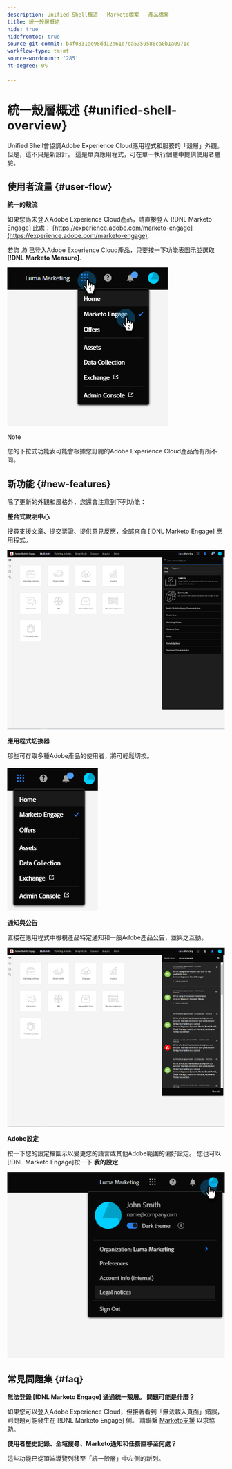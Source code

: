 ```yaml
---
description: Unified Shell概述 — Marketo檔案 — 產品檔案
title: 統一殼層概述
hide: true
hidefromtoc: true
source-git-commit: b4f0831ae98dd12a61d7ea5359586ca0b1a0971c
workflow-type: tm+mt
source-wordcount: '285'
ht-degree: 0%

---
```


# 統一殼層概述 {#unified-shell-overview}

Unified Shell會協調Adobe Experience Cloud應用程式和服務的「殼層」外觀。 但是，這不只是新設計。 這是單頁應用程式，可在單一執行個體中提供使用者體驗。

## 使用者流量 {#user-flow}

**統一的殼流**

如果您尚未登入Adobe Experience Cloud產品，請直接登入 [!DNL Marketo Engage] 此處： [https://experience.adobe.com/marketo-engage](https://experience.adobe.com/marketo-engage).

若您 _為_ 已登入Adobe Experience Cloud產品，只要按一下功能表圖示並選取 **[!DNL Marketo Measure]**.

![](assets/unified-shell-overview-1.png)

>[!NOTE]
>
>您的下拉式功能表可能會根據您訂閱的Adobe Experience Cloud產品而有所不同。

## 新功能 {#new-features}

除了更新的外觀和風格外，您還會注意到下列功能：

**整合式說明中心**

搜尋支援文章、提交票證、提供意見反應，全部來自 [!DNL Marketo Engage] 應用程式。

![](assets/unified-shell-overview-2.png)

**應用程式切換器**

那些可存取多種Adobe產品的使用者，將可輕鬆切換。

![](assets/unified-shell-overview-3.png)

**通知與公告**

直接在應用程式中檢視產品特定通知和一般Adobe產品公告，並與之互動。

![](assets/unified-shell-overview-4.png)

**Adobe設定**

按一下您的設定檔圖示以變更您的語言或其他Adobe範圍的偏好設定。 您也可以 [!DNL Marketo Engage]按一下 **我的設定**.

![](assets/unified-shell-overview-5.png)

## 常見問題集 {#faq}

**無法登錄 [!DNL Marketo Engage] 通過統一殼層。 問題可能是什麼？**

如果您可以登入Adobe Experience Cloud，但接著看到「無法載入頁面」錯誤，則問題可能發生在 [!DNL Marketo Engage] 側。 請聯繫 [Marketo支援](https://nation.marketo.com/t5/support/ct-p/Support) 以求協助。

**使用者歷史記錄、全域搜尋、Marketo通知和任務匣移至何處？**

這些功能已從頂端導覽列移至「統一殼層」中左側的新列。
